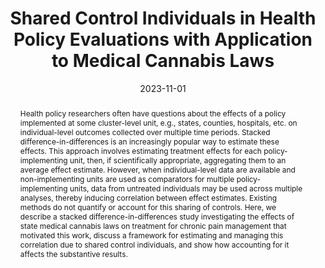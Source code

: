 ---
title: Shared Control Individuals in Health Policy Evaluations with Application to
  Medical Cannabis Laws

# Authors
# A YAML list of author names
# If you created a profile for a user (e.g. the default `admin` user at `content/authors/admin/`), 
# write the username (folder name) here, and it will be replaced with their full name and linked to their profile.
authors:
- Nicholas J. Seewald
- Emma E. McGinty
- Kayla Tormohlen
- Ian Schmid
- Elizabeth A. Stuart

# Author notes (such as 'Equal Contribution')
# A YAML list of notes for each author in the above `authors` list
author_notes: []

date: '2023-11-01'

# Date to publish webpage (NOT necessarily Bibtex publication's date).
publishDate: '2023-12-01T19:51:06.839238Z'

# Publication type.
# A single CSL publication type but formatted as a YAML list (for Hugo requirements).
publication_types:
- manuscript

# Publication name and optional abbreviated publication name.
publication: '*arXiv*'
publication_short: ''

doi: 10.48550/arXiv.2311.18093

abstract: Health policy researchers often have questions about the effects of a policy
  implemented at some cluster-level unit, e.g., states, counties, hospitals, etc.
  on individual-level outcomes collected over multiple time periods. Stacked difference-in-differences
  is an increasingly popular way to estimate these effects. This approach involves
  estimating treatment effects for each policy-implementing unit, then, if scientifically
  appropriate, aggregating them to an average effect estimate. However, when individual-level
  data are available and non-implementing units are used as comparators for multiple
  policy-implementing units, data from untreated individuals may be used across multiple
  analyses, thereby inducing correlation between effect estimates. Existing methods
  do not quantify or account for this sharing of controls. Here, we describe a stacked
  difference-in-differences study investigating the effects of state medical cannabis
  laws on treatment for chronic pain management that motivated this work, discuss
  a framework for estimating and managing this correlation due to shared control individuals,
  and show how accounting for it affects the substantive results.

# Summary. An optional shortened abstract.
summary: ''

tags:
- postdoc
- policy evaluation
- methodology

# Display this page in a list of Featured pages?
featured: false

# Links
url_pdf: ''
url_code: ''
url_dataset: ''
url_poster: ''
url_project: ''
url_slides: ''
url_source: ''
url_video: ''

# Custom links (uncomment lines below)
# links:
# - name: Custom Link
#   url: http://example.org

# Publication image
# Add an image named `featured.jpg/png` to your page's folder then add a caption below.
image:
  caption: ''
  focal_point: ''
  preview_only: false

# Associated Projects (optional).
#   Associate this publication with one or more of your projects.
#   Simply enter your project's folder or file name without extension.
#   E.g. `projects: ['internal-project']` links to `content/project/internal-project/index.md`.
#   Otherwise, set `projects: []`.
projects: []
links:
- name: arXiv
  url: https://arxiv.org/abs/2311.18093
---